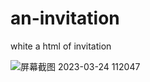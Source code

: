 # an-invitation
white a html of invitation

![屏幕截图 2023-03-24 112047](https://user-images.githubusercontent.com/124760190/227436615-206b683c-865c-42c4-a005-1764980e9912.jpg)
